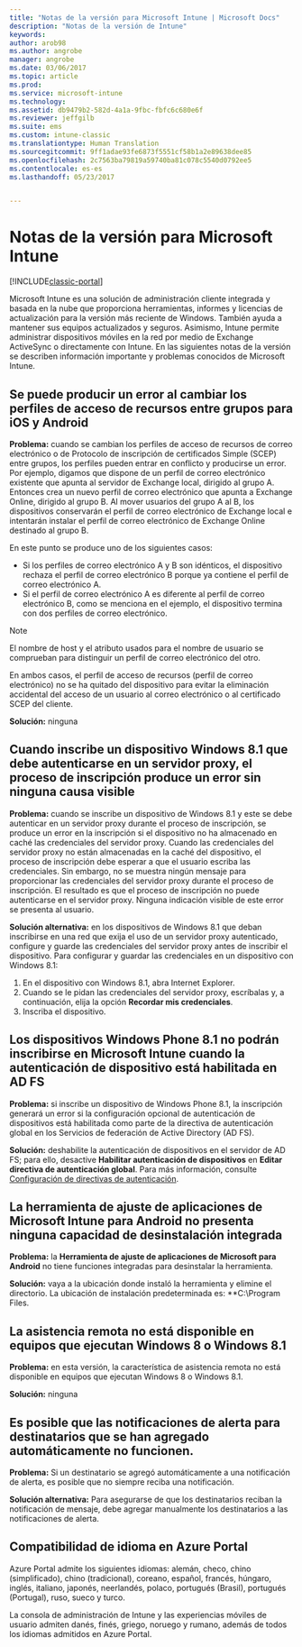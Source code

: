 ```yaml
---
title: "Notas de la versión para Microsoft Intune | Microsoft Docs"
description: "Notas de la versión de Intune"
keywords: 
author: arob98
ms.author: angrobe
manager: angrobe
ms.date: 03/06/2017
ms.topic: article
ms.prod: 
ms.service: microsoft-intune
ms.technology: 
ms.assetid: db9479b2-582d-4a1a-9fbc-fbfc6c680e6f
ms.reviewer: jeffgilb
ms.suite: ems
ms.custom: intune-classic
ms.translationtype: Human Translation
ms.sourcegitcommit: 9ff1adae93fe6873f5551cf58b1a2e89638dee85
ms.openlocfilehash: 2c7563ba79819a59740ba81c078c5540d0792ee5
ms.contentlocale: es-es
ms.lasthandoff: 05/23/2017


---
```


# <a name="release-notes-for-microsoft-intune"></a>Notas de la versión para Microsoft Intune

[!INCLUDE[classic-portal](../includes/classic-portal.md)]

Microsoft Intune es una solución de administración cliente integrada y basada en la nube que proporciona herramientas, informes y licencias de actualización para la versión más reciente de Windows. También ayuda a mantener sus equipos actualizados y seguros. Asimismo, Intune permite administrar dispositivos móviles en la red por medio de Exchange ActiveSync o directamente con Intune. En las siguientes notas de la versión se describen información importante y problemas conocidos de Microsoft Intune.

<!-- 3-6-17: customer asked if this is still current; Stacie asked Chris Baldwin about it. Chris said it's a Samsung issue, but that he hasn't heard any reports about it for months, so he suggested that I share that with the customer and remove this item from the release notes. I'm only going to comment it out in case it resurfaces.
## Android users can’t send email when conditional access for Exchange Online is implemented

**Issue:** Users running Samsung Android 5.1.1 and later on their devices can't send email when conditional access for Exchange Online has been set up. Samsung acknowledges that the issue is in its built-in email client in Android 5.1.1 and later, and is investigating a fix.

**Workaround 1:** Advise users to use the Outlook app for Android.

**Workaround 2:** To let affected users send email, you can follow these steps:

1. Put each affected user in a security group in the “exempted groups” section of the conditional access policy for Exchange Online.
2. Let the user temporarily sync email on the built-in email client.
3. Remove the affected user from the exempted group, and confirm that the user can now send email.

Microsoft will continue to work closely with Samsung on a fix or additional workarounds.
-->


## <a name="changing-resource-access-profiles-between-groups-for-ios-and-android-might-fail"></a>Se puede producir un error al cambiar los perfiles de acceso de recursos entre grupos para iOS y Android
**Problema:** cuando se cambian los perfiles de acceso de recursos de correo electrónico o de Protocolo de inscripción de certificados Simple (SCEP) entre grupos, los perfiles pueden entrar en conflicto y producirse un error. Por ejemplo, digamos que dispone de un perfil de correo electrónico existente que apunta al servidor de Exchange local, dirigido al grupo A. Entonces crea un nuevo perfil de correo electrónico que apunta a Exchange Online, dirigido al grupo B. Al mover usuarios del grupo A al B, los dispositivos conservarán el perfil de correo electrónico de Exchange local e intentarán instalar el perfil de correo electrónico de Exchange Online destinado al grupo B.

En este punto se produce uno de los siguientes casos: 
* Si los perfiles de correo electrónico A y B son idénticos, el dispositivo rechaza el perfil de correo electrónico B porque ya contiene el perfil de correo electrónico A.
* Si el perfil de correo electrónico A es diferente al perfil de correo electrónico B, como se menciona en el ejemplo, el dispositivo termina con dos perfiles de correo electrónico.

> [!NOTE]
> El nombre de host y el atributo usados para el nombre de usuario se comprueban para distinguir un perfil de correo electrónico del otro.

En ambos casos, el perfil de acceso de recursos (perfil de correo electrónico) no se ha quitado del dispositivo para evitar la eliminación accidental del acceso de un usuario al correo electrónico o al certificado SCEP del cliente.

**Solución:** ninguna

## <a name="when-you-enroll-a-windows-81-device-that-must-authenticate-to-a-proxy-server-the-enrollment-process-fails-with-no-visible-cause"></a>Cuando inscribe un dispositivo Windows 8.1 que debe autenticarse en un servidor proxy, el proceso de inscripción produce un error sin ninguna causa visible
**Problema:** cuando se inscribe un dispositivo de Windows 8.1 y este se debe autenticar en un servidor proxy durante el proceso de inscripción, se produce un error en la inscripción si el dispositivo no ha almacenado en caché las credenciales del servidor proxy. Cuando las credenciales del servidor proxy no están almacenadas en la caché del dispositivo, el proceso de inscripción debe esperar a que el usuario escriba las credenciales. Sin embargo, no se muestra ningún mensaje para proporcionar las credenciales del servidor proxy durante el proceso de inscripción. El resultado es que el proceso de inscripción no puede autenticarse en el servidor proxy. Ninguna indicación visible de este error se presenta al usuario.

**Solución alternativa:** en los dispositivos de Windows 8.1 que deban inscribirse en una red que exija el uso de un servidor proxy autenticado, configure y guarde las credenciales del servidor proxy antes de inscribir el dispositivo. Para configurar y guardar las credenciales en un dispositivo con Windows 8.1:

1.  En el dispositivo con Windows 8.1, abra Internet Explorer.
2.  Cuando se le pidan las credenciales del servidor proxy, escríbalas y, a continuación, elija la opción **Recordar mis credenciales**.
3.  Inscriba el dispositivo.

## <a name="windows-phone-81-devices-fail-to-enroll-with-microsoft-intune-when-device-authentication-is-enabled-in-ad-fs"></a>Los dispositivos Windows Phone 8.1 no podrán inscribirse en Microsoft Intune cuando la autenticación de dispositivo está habilitada en AD FS
**Problema:** si inscribe un dispositivo de Windows Phone 8.1, la inscripción generará un error si la configuración opcional de autenticación de dispositivos está habilitada como parte de la directiva de autenticación global en los Servicios de federación de Active Directory (AD FS).

**Solución:** deshabilite la autenticación de dispositivos en el servidor de AD FS; para ello, desactive **Habilitar autenticación de dispositivos** en **Editar directiva de autenticación global**. Para más información, consulte [Configuración de directivas de autenticación](http://technet.microsoft.com/library/dn486781.aspx).


## <a name="microsoft-intune-app-wrapping-tool-for-android-has-no-built-in-uninstall-capability"></a>La herramienta de ajuste de aplicaciones de Microsoft Intune para Android no presenta ninguna capacidad de desinstalación integrada
**Problema:** la **Herramienta de ajuste de aplicaciones de Microsoft para Android** no tiene funciones integradas para desinstalar la herramienta.

**Solución:** vaya a la ubicación donde instaló la herramienta y elimine el directorio. La ubicación de instalación predeterminada es: **C:\Program Files.

## <a name="remote-assistance-is-not-available-on-computers-that-run-windows-8-or-windows-81"></a>La asistencia remota no está disponible en equipos que ejecutan Windows 8 o Windows 8.1
**Problema:** en esta versión, la característica de asistencia remota no está disponible en equipos que ejecutan Windows 8 o Windows 8.1.

**Solución:** ninguna

## <a name="alert-notifications-for-recipients-that-are-automatically-added-might-not-work"></a>Es posible que las notificaciones de alerta para destinatarios que se han agregado automáticamente no funcionen.
**Problema:** Si un destinatario se agregó automáticamente a una notificación de alerta, es posible que no siempre reciba una notificación.

**Solución alternativa:** Para asegurarse de que los destinatarios reciban la notificación de mensaje, debe agregar manualmente los destinatarios a las notificaciones de alerta.

## <a name="language-support-in-the-azure-portal"></a>Compatibilidad de idioma en Azure Portal
Azure Portal admite los siguientes idiomas: alemán, checo, chino (simplificado), chino (tradicional), coreano, español, francés, húngaro, inglés, italiano, japonés, neerlandés, polaco, portugués (Brasil), portugués (Portugal), ruso, sueco y turco.

La consola de administración de Intune y las experiencias móviles de usuario admiten danés, finés, griego, noruego y rumano, además de todos los idiomas admitidos en Azure Portal.

